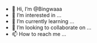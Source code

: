 - 👋 Hi, I’m @Bingwaaa
- 👀 I’m interested in ...
- 🌱 I’m currently learning ...
- 💞️ I’m looking to collaborate on ...
- 📫 How to reach me ...

<!---
Bingwaaa/Bingwaaa is a ✨ special ✨ repository because its `README.md` (this file) appears on your GitHub profile.
You can click the Preview link to take a look at your changes.
--->
